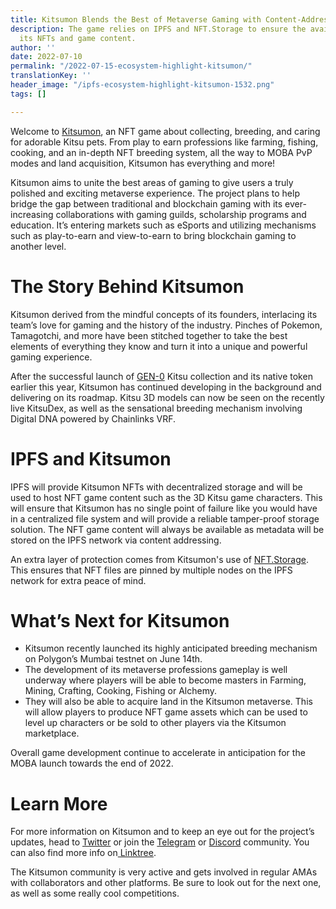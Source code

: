 ```yaml
---
title: Kitsumon Blends the Best of Metaverse Gaming with Content-Addressability
description: The game relies on IPFS and NFT.Storage to ensure the availability of
  its NFTs and game content.
author: ''
date: 2022-07-10
permalink: "/2022-07-15-ecosystem-highlight-kitsumon/"
translationKey: ''
header_image: "/ipfs-ecosystem-highlight-kitsumon-1532.png"
tags: []

---
```

Welcome to [Kitsumon](https://kitsumon.com/), an NFT game about collecting, breeding, and caring for adorable Kitsu pets. From play to earn professions like farming, fishing, cooking, and an in-depth NFT breeding system, all the way to MOBA PvP modes and land acquisition, Kitsumon has everything and more!

Kitsumon aims to unite the best areas of gaming to give users a truly polished and exciting metaverse experience. The project plans to help bridge the gap between traditional and blockchain gaming with its ever-increasing collaborations with gaming guilds, scholarship programs and education. It’s entering markets such as eSports and utilizing mechanisms such as play-to-earn and view-to-earn to bring blockchain gaming to another level.

# The Story Behind Kitsumon

Kitsumon derived from the mindful concepts of its founders, interlacing its team’s love for gaming and the history of the industry. Pinches of Pokemon, Tamagotchi, and more have been stitched together to take the best elements of everything they know and turn it into a unique and powerful gaming experience.

After the successful launch of [GEN-0](https://marketplace.kitsumon.com/explore) Kitsu collection and its native token earlier this year, Kitsumon has continued developing in the background and delivering on its roadmap. Kitsu 3D models can now be seen on the recently live KitsuDex, as well as the sensational breeding mechanism involving Digital DNA powered by Chainlinks VRF.

# IPFS and Kitsumon

IPFS will provide Kitsumon NFTs with decentralized storage and will be used to host NFT game content such as the 3D Kitsu game characters. This will ensure that Kitsumon has no single point of failure like you would have in a centralized file system and will provide a reliable tamper-proof storage solution. The NFT game content will always be available as metadata will be stored on the IPFS network via content addressing.

An extra layer of protection comes from Kitsumon's use of [NFT.Storage](https://nft.storage/). This ensures that NFT files are pinned by multiple nodes on the IPFS network for extra peace of mind.

# What’s Next for Kitsumon

* Kitsumon recently launched its highly anticipated breeding mechanism on Polygon’s Mumbai testnet on June 14th.
* The development of its metaverse professions gameplay is well underway where players will be able to become masters in Farming, Mining, Crafting, Cooking, Fishing or Alchemy.
* They will also be able to acquire land in the Kitsumon metaverse. This will allow players to produce NFT game assets which can be used to level up characters or be sold to other players via the Kitsumon marketplace.

Overall game development continue to accelerate in anticipation for the MOBA launch towards the end of 2022.

# Learn More

For more information on Kitsumon and to keep an eye out for the project’s updates, head to [Twitter](https://twitter.com/KitsumonWorld) or join the [Telegram](https://t.me/Kitsumon) or [Discord](https://discord.com/invite/Kitsumon) community. You can also find more info on[ Linktree](https://linktr.ee/Kitsumon).

The Kitsumon community is very active and gets involved in regular AMAs with collaborators and other platforms. Be sure to look out for the next one, as well as some really cool competitions.